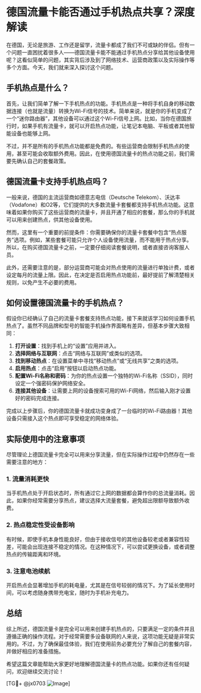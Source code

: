 # 德国流量卡能否通过手机热点共享？深度解读

在德国，无论是旅游、工作还是留学，流量卡都成了我们不可或缺的伴侣。但有一个问题一直困扰着很多人——德国流量卡能不能通过手机热点分享给其他设备使用呢？这看似简单的问题，其实背后涉及到了网络技术、运营商政策以及实际操作等多个方面。今天，我们就来深入探讨这个问题。

## 手机热点是什么？

首先，让我们简单了解一下手机热点的功能。手机热点是一种将手机自身的移动数据连接（也就是流量）转换为Wi-Fi信号的技术。简单来说，就是你的手机变成了一个“迷你路由器”，其他设备可以通过这个Wi-Fi信号上网。比如，当你在德国旅行时，如果手机有流量卡，就可以开启热点功能，让笔记本电脑、平板或者其他智能设备也能够上网。

不过，并不是所有的手机热点功能都是免费的。有些运营商会限制手机热点的使用，甚至可能会收取额外费用。因此，在使用德国流量卡的热点功能之前，我们需要先确认自己的套餐政策。

## 德国流量卡支持手机热点吗？

一般来说，德国的主流运营商如德意志电信（Deutsche Telekom）、沃达丰（Vodafone）和O2等，它们提供的大多数流量卡套餐都支持手机热点功能。这意味着如果你购买了这些运营商的流量卡，并且开通了相应的套餐，那么你的手机就可以用来创建热点，供其他设备使用。

然而，这里有一个重要的前提条件：你需要确保你的流量卡套餐中包含“热点服务”选项。例如，某些套餐可能只允许个人设备使用流量，而不能用于热点分享。所以，在购买德国流量卡之前，一定要仔细阅读套餐说明，或者直接咨询客服人员。

此外，还需要注意的是，部分运营商可能会对热点使用的流量进行单独计费，或者设定每月的流量上限。因此，在决定是否启用热点功能前，最好提前了解清楚相关规则，以免产生不必要的费用。

## 如何设置德国流量卡的手机热点？

假设你已经确认了自己的流量卡套餐支持热点功能，接下来就该学习如何设置手机热点了。虽然不同品牌和型号的智能手机操作界面略有差异，但基本步骤大致相同：

1. **打开设置**：找到手机上的“设置”应用并进入。
2. **选择网络与互联网**：点击“网络与互联网”或类似的选项。
3. **找到移动热点**：在设置菜单中寻找“移动热点”或“无线共享”之类的选项。
4. **启用热点**：点击“启用”按钮以启动热点功能。
5. **配置Wi-Fi名称和密码**：为你的热点设置一个独特的Wi-Fi名称（SSID），同时设定一个强密码保护网络安全。
6. **连接其他设备**：让需要上网的设备搜索可用的Wi-Fi网络，然后输入刚才设置好的密码完成连接。

完成以上步骤后，你的德国流量卡就成功变身成了一台临时的Wi-Fi路由器！其他设备只需接入这个热点即可享受稳定的网络体验。

## 实际使用中的注意事项

尽管理论上德国流量卡完全可以用来分享流量，但在实际操作过程中仍然存在一些需要注意的地方：

### 1. 流量消耗更快
当手机热点处于开启状态时，所有通过它上网的数据都会算作你的总流量消耗。因此，如果你经常需要分享热点，建议选择大流量套餐，避免超出限额导致额外收费。

### 2. 热点稳定性受设备影响
有时候，即使手机本身性能良好，但由于接收信号的其他设备较老或者兼容性较差，可能会出现连接不稳定的情况。在这种情况下，可以尝试更换设备，或者调整热点的传输距离和环境。

### 3. 注意电池续航
开启热点会显著增加手机的耗电量，尤其是在信号较弱的情况下。为了延长使用时间，可以考虑随身携带充电宝，随时为手机补充电力。

## 总结

综上所述，德国流量卡是完全可以用来创建手机热点的，只要满足一定的条件并且遵循正确的操作流程。对于经常需要多设备联网的人来说，这项功能无疑是非常实用的。不过，为了确保最佳体验，我们在使用前务必要充分了解自己的套餐内容，并做好相应的准备措施。

希望这篇文章能帮助大家更好地理解德国流量卡的热点功能。如果你还有任何疑问，欢迎继续交流讨论！

[TG💪+ @jx0703 ![Image](https://github.com/user-attachments/assets/dbca1d08-cadb-493c-b0ec-ad6f7a83f270)]